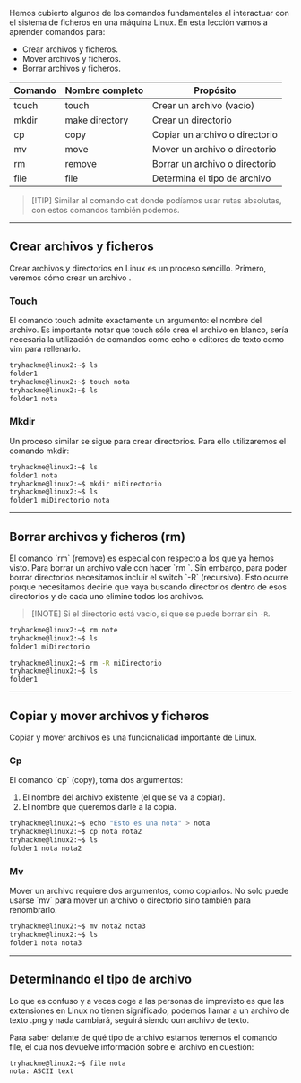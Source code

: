 Hemos cubierto algunos de los comandos fundamentales al interactuar con el sistema de ficheros en una máquina Linux. En esta lección vamos a aprender comandos para:

- Crear archivos y ficheros.
- Mover archivos y ficheros.
- Borrar archivos y ficheros.

| Comando | Nombre completo | Propósito                      |
| ------- | --------------- | ------------------------------ |
| touch   | touch           | Crear un archivo (vacío)       |
| mkdir   | make directory  | Crear un directorio            |
| cp      | copy            | Copiar un archivo o directorio |
| mv      | move            | Mover un archivo o directorio  |
| rm      | remove          | Borrar un archivo o directorio |
| file    | file            | Determina el tipo de archivo   |

>[!TIP] Similar al comando cat donde podíamos usar rutas absolutas, con estos comandos también podemos.

----------------------------
<h2>Crear archivos y ficheros</h2>
Crear archivos y directorios en Linux es un proceso sencillo. Primero, veremos cómo crear un archivo .
<h3>Touch</h3>
El comando touch admite exactamente un argumento: el nombre del archivo. Es importante notar que touch sólo crea el archivo en blanco, sería necesaria la utilización de comandos como echo o editores de texto como vim para rellenarlo.

```bash
tryhackme@linux2:~$ ls
folder1
tryhackme@linux2:~$ touch nota
tryhackme@linux2:~$ ls
folder1 nota
```

<h3>Mkdir</h3>
Un proceso similar se sigue para crear directorios. Para ello utilizaremos el comando mkdir:

```bash
tryhackme@linux2:~$ ls
folder1 nota
tryhackme@linux2:~$ mkdir miDirectorio
tryhackme@linux2:~$ ls
folder1 miDirectorio nota
```

-------------------------
<h2>Borrar archivos y ficheros (rm)</h2>
El comando `rm` (remove) es especial con respecto a los que ya hemos visto. Para borrar un archivo vale con hacer `rm <nombre_del_archivo>`. Sin embargo, para poder borrar directorios necesitamos incluir el switch `-R` (recursivo). Esto ocurre porque necesitamos decirle que vaya buscando directorios dentro de esos directorios y de cada uno elimine todos los archivos.

>[!NOTE] Si el directorio está vacío, si que se puede borrar sin `-R`.

```bash
tryhackme@linux2:~$ rm note
tryhackme@linux2:~$ ls
folder1 miDirectorio
```

```bash
tryhackme@linux2:~$ rm -R miDirectorio
tryhackme@linux2:~$ ls
folder1
```

------------------------
<h2>Copiar y mover archivos y ficheros</h2>
Copiar y mover archivos es una funcionalidad importante de Linux.
<h3>Cp</h3>
El comando `cp` (copy), toma dos argumentos:

1. El nombre del archivo existente (el que se va a copiar).
2. El nombre que queremos darle a la copia.

```bash
tryhackme@linux2:~$ echo "Esto es una nota" > nota
tryhackme@linux2:~$ cp nota nota2
tryhackme@linux2:~$ ls
folder1 nota nota2
```

<h3>Mv</h3>
Mover un archivo requiere dos argumentos, como copiarlos. No solo puede usarse `mv` para mover un archivo o directorio sino también para renombrarlo.

```bash
tryhackme@linux2:~$ mv nota2 nota3
tryhackme@linux2:~$ ls
folder1 nota nota3
```

----------------------------
<h2>Determinando el tipo de archivo</h2>
Lo que es confuso y a veces coge a las personas de imprevisto es que las extensiones en Linux no tienen significado, podemos llamar a un archivo de texto .png y nada cambiará, seguirá siendo oun archivo de texto. 

Para saber delante de qué tipo de archivo estamos tenemos el comando file, el cua nos devuelve información sobre el archivo en cuestión:

```bash
tryhackme@linux2:~$ file nota
nota: ASCII text
```
